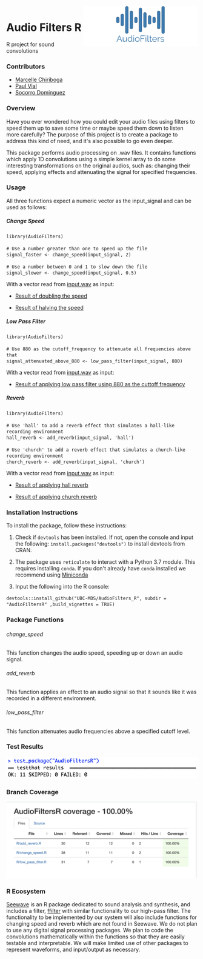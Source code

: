 
<img src="/img/logo.png" width="300" align="right">

# Audio Filters R

R project for sound convolutions

### Contributors

- [Marcelle Chiriboga](https://github.com/mchiriboga)
- [Paul Vial](https://github.com/Pall-v)
- [Socorro Dominguez](https://github.com/sedv8808)


### Overview

Have you ever wondered how you could edit your audio files using filters to speed them up to save some time or maybe speed them down to listen more carefully? The purpose of this project is to create a package to address this kind of need, and it's also possible to go even deeper.

This package performs audio processing on .wav files. It contains functions which apply 1D convolutions using a simple kernel array to do some interesting transformations on the original audios, such as: changing their speed, applying effects and attenuating the signal for specified frequencies.


### Usage

All three functions expect a numeric vector as the input_signal and can be used as follows:

##### Change Speed

```
library(AudioFilters)

# Use a number greater than one to speed up the file
signal_faster <- change_speed(input_signal, 2)

# Use a number between 0 and 1 to slow down the file
signal_slower <- change_speed(input_signal, 0.5)
```

With a vector read from [input.wav](examples/input.wav) as input:

- [Result of doubling the speed](examples/output_faster.wav)

- [Result of halving the speed](examples/output_slower.wav)

##### Low Pass Filter

```
library(AudioFilters)

# Use 880 as the cutoff_frequency to attenuate all frequencies above that
signal_attenuated_above_880 <- low_pass_filter(input_signal, 880)
```

With a vector read from [input.wav](examples/input.wav) as input:

- [Result of applying low pass filter using 880 as the cuttoff frequency](examples/output_filtered_880.wav)

##### Reverb

```
library(AudioFilters)

# Use 'hall' to add a reverb effect that simulates a hall-like recording environment
hall_reverb <- add_reverb(input_signal, 'hall')

# Use 'church' to add a reverb effect that simulates a church-like recording environment
church_reverb <- add_reverb(input_signal, 'church')
```

With a vector read from [input.wav](examples/input.wav) as input:

- [Result of applying hall reverb](examples/output_reverb_hall.wav)

- [Result of applying church reverb](examples/output_reverb_church.wav)


### Installation Instructions

To install the package, follow these instructions:

1. Check if `devtools` has been installed. If not, open the console and input the following:
`install.packages("devtools")` to install devtools from CRAN.

2. The package uses `reticulate` to interact with a Python 3.7 module. This requires installing `conda`. If you don't already have `conda` installed we recommend using [Miniconda](https://conda.io/en/latest/miniconda.html#)

3. Input the following into the R console:
```
devtools::install_github("UBC-MDS/AudioFilters_R", subdir = "AudioFiltersR" ,build_vignettes = TRUE)
```


### Package Functions

###### change_speed
This function changes the audio speed, speeding up or down an audio signal.

###### add_reverb
This function applies an effect to an audio signal so that it sounds like it was recorded in a different environment.

###### low_pass_filter
This function attenuates audio frequencies above a specified cutoff level.


### Test Results

![](img/test_results.png)


### Branch Coverage

![](img/coverage_report.png)


### R Ecosystem

[Seewave](http://rug.mnhn.fr/seewave/) is an R package dedicated to sound analysis and synthesis, and includes a filter, [ffilter](http://rug.mnhn.fr/seewave/HTML/MAN/ffilter.html) with similar functionality to our high-pass filter. The functionality to be implemented by our system will also include functions for changing speed and reverb which are not found in Seewave. We do not plan to use any digital signal processing packages. We plan to code the convolutions mathematically within the functions so that they are easily testable and interpretable. We will make limited use of other packages to represent waveforms, and input/output as necessary.
